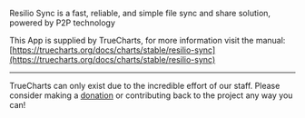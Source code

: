 Resilio Sync is a fast, reliable, and simple file sync and share solution, powered by P2P technology

This App is supplied by TrueCharts, for more information visit the manual: [https://truecharts.org/docs/charts/stable/resilio-sync](https://truecharts.org/docs/charts/stable/resilio-sync)

---

TrueCharts can only exist due to the incredible effort of our staff.
Please consider making a [donation](https://truecharts.org/docs/about/sponsor) or contributing back to the project any way you can!
